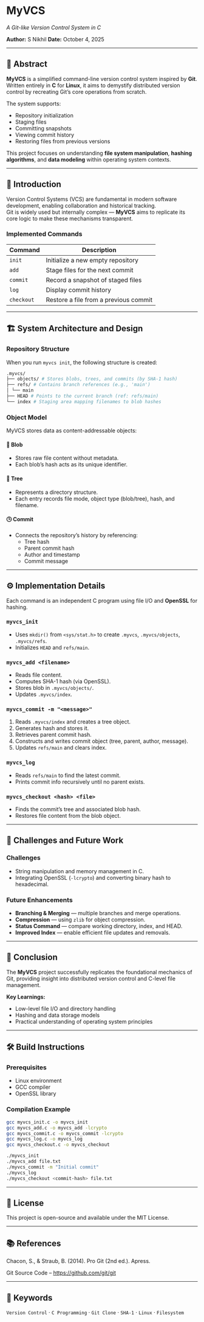 # MyVCS  
*A Git-like Version Control System in C*

**Author:** S Nikhil 
**Date:** October 4, 2025  

---

## 🧩 Abstract
**MyVCS** is a simplified command-line version control system inspired by **Git**.  
Written entirely in **C** for **Linux**, it aims to demystify distributed version control by recreating Git’s core operations from scratch.

The system supports:
- Repository initialization  
- Staging files  
- Committing snapshots  
- Viewing commit history  
- Restoring files from previous versions  

This project focuses on understanding **file system manipulation**, **hashing algorithms**, and **data modeling** within operating system contexts.

---

## 🚀 Introduction
Version Control Systems (VCS) are fundamental in modern software development, enabling collaboration and historical tracking.  
Git is widely used but internally complex — **MyVCS** aims to replicate its core logic to make these mechanisms transparent.

### Implemented Commands
| Command | Description |
|----------|-------------|
| `init` | Initialize a new empty repository |
| `add` | Stage files for the next commit |
| `commit` | Record a snapshot of staged files |
| `log` | Display commit history |
| `checkout` | Restore a file from a previous commit |

---

## 🏗️ System Architecture and Design

### Repository Structure
When you run `myvcs init`, the following structure is created:
```bash
.myvcs/
├── objects/ # Stores blobs, trees, and commits (by SHA-1 hash)
├── refs/ # Contains branch references (e.g., 'main')
│ └── main
├── HEAD # Points to the current branch (ref: refs/main)
└── index # Staging area mapping filenames to blob hashes
```

### Object Model
MyVCS stores data as content-addressable objects:

#### 🧱 Blob
- Stores raw file content without metadata.  
- Each blob’s hash acts as its unique identifier.

#### 🌳 Tree
- Represents a directory structure.  
- Each entry records file mode, object type (blob/tree), hash, and filename.

#### 🕒 Commit
- Connects the repository’s history by referencing:
  - Tree hash  
  - Parent commit hash  
  - Author and timestamp  
  - Commit message  

---

## ⚙️ Implementation Details

Each command is an independent C program using file I/O and **OpenSSL** for hashing.

### `myvcs_init`
- Uses `mkdir()` from `<sys/stat.h>` to create `.myvcs`, `.myvcs/objects`, `.myvcs/refs`.
- Initializes `HEAD` and `refs/main`.

### `myvcs_add <filename>`
- Reads file content.  
- Computes SHA-1 hash (via OpenSSL).  
- Stores blob in `.myvcs/objects/`.  
- Updates `.myvcs/index`.

### `myvcs_commit -m "<message>"`
1. Reads `.myvcs/index` and creates a tree object.  
2. Generates hash and stores it.  
3. Retrieves parent commit hash.  
4. Constructs and writes commit object (tree, parent, author, message).  
5. Updates `refs/main` and clears index.

### `myvcs_log`
- Reads `refs/main` to find the latest commit.  
- Prints commit info recursively until no parent exists.

### `myvcs_checkout <hash> <file>`
- Finds the commit’s tree and associated blob hash.  
- Restores file content from the blob object.

---

## 🧠 Challenges and Future Work

### Challenges
- String manipulation and memory management in C.  
- Integrating OpenSSL (`-lcrypto`) and converting binary hash to hexadecimal.

### Future Enhancements
- **Branching & Merging** — multiple branches and merge operations.  
- **Compression** — using `zlib` for object compression.  
- **Status Command** — compare working directory, index, and HEAD.  
- **Improved Index** — enable efficient file updates and removals.

---

## 🏁 Conclusion
The **MyVCS** project successfully replicates the foundational mechanics of Git, providing insight into distributed version control and C-level file management.

**Key Learnings:**
- Low-level file I/O and directory handling  
- Hashing and data storage models  
- Practical understanding of operating system principles  

---

## 🛠️ Build Instructions

### Prerequisites
- Linux environment  
- GCC compiler  
- OpenSSL library  

### Compilation Example
```bash
gcc myvcs_init.c -o myvcs_init
gcc myvcs_add.c -o myvcs_add -lcrypto
gcc myvcs_commit.c -o myvcs_commit -lcrypto
gcc myvcs_log.c -o myvcs_log
gcc myvcs_checkout.c -o myvcs_checkout

./myvcs_init
./myvcs_add file.txt
./myvcs_commit -m "Initial commit"
./myvcs_log
./myvcs_checkout <commit-hash> file.txt
```

---

## 📜 License

This project is open-source and available under the MIT License.

---

## 📚 References

Chacon, S., & Straub, B. (2014). Pro Git (2nd ed.). Apress.

Git Source Code – https://github.com/git/git

---

## 🧱 Keywords
`Version Control` · `C Programming` · `Git Clone` · `SHA-1` · `Linux` · `Filesystem`

